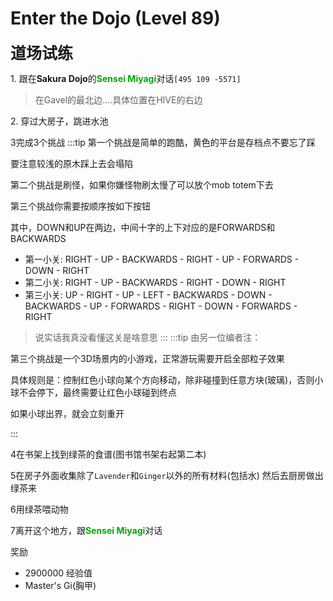# Enter the Dojo (Level 89)
<span style="font-size: 25px;">**道场试练**</span>

<span class="stage-index">1.</span> 跟在**Sakura Dojo**的<font color=00AA00>**Sensei Miyagi**</font>对话`[495 109 -5571]`
>在Gavel的最北边....具体位置在HIVE的右边

<span class="stage-index">2.</span> 穿过大房子，跳进水池

3完成3个挑战
:::tip
第一个挑战是简单的跑酷，黄色的平台是存档点不要忘了踩

要注意较浅的原木踩上去会塌陷

第二个挑战是刷怪，如果你嫌怪物刷太慢了可以放个mob totem下去

第三个挑战你需要按顺序按如下按钮

其中，DOWN和UP在两边，中间十字的上下对应的是FORWARDS和BACKWARDS

+ 第一小关: RIGHT - UP - BACKWARDS - RIGHT - UP - FORWARDS - DOWN - RIGHT
+ 第二小关: RIGHT - UP - BACKWARDS - RIGHT - DOWN - RIGHT
+ 第三小关: UP - RIGHT - UP - LEFT - BACKWARDS - DOWN - BACKWARDS - UP - FORWARDS - RIGHT - DOWN - FORWARDS - RIGHT

>说实话我真没看懂这关是啥意思
:::
:::tip
由另一位编者注：

第三个挑战是一个3D场景内的小游戏，正常游玩需要开启全部粒子效果

具体规则是：控制红色小球向某个方向移动，除非碰撞到任意方块(玻璃)，否则小球不会停下，最终需要让红色小球碰到终点

如果小球出界，就会立刻重开

:::

4在书架上找到绿茶的食谱(图书馆书架右起第二本)

5在房子外面收集除了`Lavender`和`Ginger`以外的所有材料(包括水) 然后去厨房做出绿茶来

6用绿茶喂动物

7离开这个地方，跟<font color=00AA00>**Sensei Miyagi**</font>对话

奖励
+ 2900000 经验值
+ Master's Gi(胸甲)
